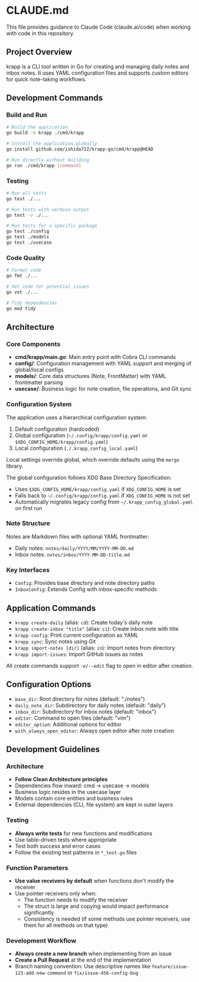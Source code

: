 # CLAUDE.md

This file provides guidance to Claude Code (claude.ai/code) when working with code in this repository.

## Project Overview

krapp is a CLI tool written in Go for creating and managing daily notes and inbox notes. It uses YAML configuration files and supports custom editors for quick note-taking workflows.

## Development Commands

### Build and Run
```bash
# Build the application
go build -o krapp ./cmd/krapp

# Install the application globally
go install github.com/ishida722/krapp-go/cmd/krapp@HEAD

# Run directly without building
go run ./cmd/krapp [command]
```

### Testing
```bash
# Run all tests
go test ./...

# Run tests with verbose output
go test -v ./...

# Run tests for a specific package
go test ./config
go test ./models
go test ./usecase
```

### Code Quality
```bash
# Format code
go fmt ./...

# Vet code for potential issues
go vet ./...

# Tidy dependencies
go mod tidy
```

## Architecture

### Core Components

- **cmd/krapp/main.go**: Main entry point with Cobra CLI commands
- **config/**: Configuration management with YAML support and merging of global/local configs
- **models/**: Core data structures (Note, FrontMatter) with YAML frontmatter parsing
- **usecase/**: Business logic for note creation, file operations, and Git sync

### Configuration System

The application uses a hierarchical configuration system:
1. Default configuration (hardcoded)
2. Global configuration (`~/.config/krapp/config.yaml` or `$XDG_CONFIG_HOME/krapp/config.yaml`)
3. Local configuration (`./.krapp_config_local.yaml`)

Local settings override global, which override defaults using the `mergo` library.

The global configuration follows XDG Base Directory Specification:
- Uses `$XDG_CONFIG_HOME/krapp/config.yaml` if `XDG_CONFIG_HOME` is set
- Falls back to `~/.config/krapp/config.yaml` if `XDG_CONFIG_HOME` is not set
- Automatically migrates legacy config from `~/.krapp_config_global.yaml` on first run

### Note Structure

Notes are Markdown files with optional YAML frontmatter:
- Daily notes: `notes/daily/YYYY/MM/YYYY-MM-DD.md`
- Inbox notes: `notes/inbox/YYYY-MM-DD-title.md`

### Key Interfaces

- `Config`: Provides base directory and note directory paths
- `InboxConfig`: Extends Config with inbox-specific methods

## Application Commands

- `krapp create-daily` (alias: `cd`): Create today's daily note
- `krapp create-inbox "title"` (alias: `ci`): Create inbox note with title
- `krapp config`: Print current configuration as YAML
- `krapp sync`: Sync notes using Git
- `krapp import-notes [dir]` (alias: `in`): Import notes from directory
- `krapp import-issues`: Import GitHub issues as notes

All create commands support `-e/--edit` flag to open in editor after creation.

## Configuration Options

- `base_dir`: Root directory for notes (default: "./notes")
- `daily_note_dir`: Subdirectory for daily notes (default: "daily") 
- `inbox_dir`: Subdirectory for inbox notes (default: "inbox")
- `editor`: Command to open files (default: "vim")
- `editor_option`: Additional options for editor
- `with_always_open_editor`: Always open editor after note creation

## Development Guidelines

### Architecture
- **Follow Clean Architecture principles**
- Dependencies flow inward: cmd → usecase → models
- Business logic resides in the usecase layer
- Models contain core entities and business rules
- External dependencies (CLI, file system) are kept in outer layers

### Testing
- **Always write tests** for new functions and modifications
- Use table-driven tests where appropriate
- Test both success and error cases
- Follow the existing test patterns in `*_test.go` files

### Function Parameters
- **Use value receivers by default** when functions don't modify the receiver
- Use pointer receivers only when:
  - The function needs to modify the receiver
  - The struct is large and copying would impact performance significantly
  - Consistency is needed (if some methods use pointer receivers, use them for all methods on that type)

### Development Workflow
- **Always create a new branch** when implementing from an issue
- **Create a Pull Request** at the end of the implementation
- Branch naming convention: Use descriptive names like `feature/issue-123-add-new-command` or `fix/issue-456-config-bug`
